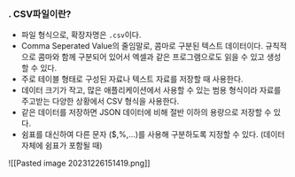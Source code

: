 ### . CSV파일이란?

- 파일 형식으로, 확장자명은 `.csv`이다.
- Comma Seperated Value의 줄임말로, 콤마로 구분된 텍스트 데이터이다. 규칙적으로 콤마와 함께 구분되어 있어서 엑셀과 같은 프로그램으로도 읽을 수 있고 생성할 수 있다.
- 주로 테이블 형태로 구성된 자료나 텍스트 자료를 저장할 때 사용한다.
- 데이터 크기가 작고, 많은 애플리케이션에서 사용할 수 있는 범용 형식이라 자료를 주고받는 다양한 상황에서 CSV 형식을 사용한다.
- 같은 데이터를 저장하면 JSON 데이터에 비해 절반 이하의 용량으로 저장할 수 있다.
- 쉼표를 대신하여 다른 문자 ($,%,…)를 사용해 구분하도록 지정할 수 있다. (데이터 자체에 쉼표가 포함될 때)

![[Pasted image 20231226151419.png]]






